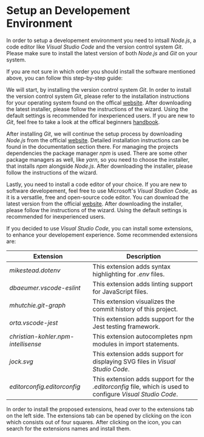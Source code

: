 # Setup an Developement Environment

In order to setup a developement environment you need to intsall *Node.js*,
a code editor like *Visual Studio Code* and the version control system *Git*.
Please make sure to install the latest version of both *Node.js* and *Git* on 
your system.

If you are not sure in which order you should install the software mentioned 
above, you can follow this step-by-step guide:

We will start, by installing the version control system *Git*.
In order to install the version control system *Git*, please refer to the installation
instructions for your operating system found on the offical [website](https://git-scm.com/).
After downloading the latest installer, please follow the instructions of the wizard. Using the default settings is recommended for inexperienced users.
If you are new to *Git*, feel free to take a look at the offical beginners
[handbook](https://git-scm.com/book/en/v2/Getting-Started-Installing-Git).

After installing *Git*, we will continue the setup process by downloading *Node.js*
from the official [website](https://nodejs.org/en/). Detailed installation instructions 
can be found in the documentation section there. For managing the projects dependencies the package manager *npm* is used. There are some other package managers as well, like *yarn*, so you need to choose the installer, that installs *npm* alongside *Node.js*. After downloading the installer, please follow the instructions of the wizard.

Lastly, you need to install a code editor of your choice. If you are new to software developement, feel free to use Microsoft's *Visual Studion Code*, as it is a versatlie, free and open-source code editor. You can download the latest version from the official [website](https://code.visualstudio.com/). After downloading the installer, please follow the instructions of the wizard. Using the default settings is recommended for inexperienced users.

If you decided to use *Visual Studio Code*, you can install some extensions, to enhance your developement experience. Some recommended extensions are:
                
|Extension|Description|
|---------|-----------|
|*mikestead.dotenv*|This extension adds syntax highlighting for *.env* files.|
|*dbaeumer.vscode-eslint*|This extension adds linting support for JavaScript files.|
|*mhutchie.git-graph*|This extension visualizes the commit history of this project.|
|*orta.vscode-jest*|This extension adds support for the Jest testing framework.|
|*christian-kohler.npm-intellisense*|This extension autocompletes npm modules in import statements.|
|*jock.svg*|This extension adds support for displaying SVG files in *Visual Studio Code*.|
|*editorconfig.editorconfig*|This extension adds support for the *.editorconfig* file, which is used to configure *Visual Studio Code*.|
                
In order to install the proposed extensions, head over to the extensions tab on the left side. The extensions tab can be opened by clicking on the icon which consists out of four squares. After clicking on the icon, you can search for the extensions names and install them.